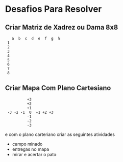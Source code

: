 # Desafios Para Resolver

## Criar Matriz de Xadrez ou Dama 8x8
~~~
   a  b  c  d  e  f  g  h
 1
 2
 3 
 4 
 5
 6
 7
 8
~~~
## Criar Mapa Com Plano Cartesiano
~~~
          +3
          +2
          +1
 -3 -2 -1  0  +1 +2 +3
          -1
          -2
          -3
~~~
e com o plano carteriano criar as seguintes atividades
- campo minado
- entregas no mapa
- mirar e acertar o pato
